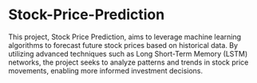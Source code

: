 # Stock-Price-Prediction
This project, Stock Price Prediction, aims to leverage machine learning algorithms to forecast future stock prices based on historical data. By utilizing advanced techniques such as Long Short-Term Memory (LSTM) networks, the project seeks to analyze patterns and trends in stock price movements, enabling more informed investment decisions.
